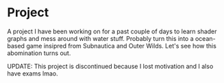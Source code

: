 # Project
A project I have been working on for a past couple of days to learn shader graphs and mess around with water stuff. 
Probably turn this into a ocean-based game insipred from Subnautica and Outer Wilds. Let's see how this abomination turns out.

UPDATE: This project is discontinued because I lost motivation and I also have exams lmao.
